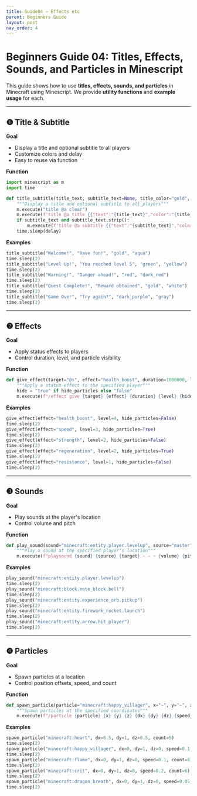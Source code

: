 ```yaml
---
title: Guide04 – Effects etc
parent: Beginners Guide
layout: post
nav_order: 4
---
```


# Beginners Guide 04: Titles, Effects, Sounds, and Particles in Minescript

This guide shows how to use **titles, effects, sounds, and particles** in Minecraft using Minescript.
We provide **utility functions** and **example usage** for each.

---

## ❶ Title & Subtitle

**Goal**

* Display a title and optional subtitle to all players
* Customize colors and delay
* Easy to reuse via function

**Function**

```python
import minescript as m
import time

def title_subtitle(title_text, subtitle_text=None, title_color="gold", subtitle_color="aqua", delay=1):
    """Display a title and optional subtitle to all players"""
    m.execute("title @a clear")
    m.execute(f'title @a title {{"text":"{title_text}","color":"{title_color}","bold":true}}')
    if subtitle_text and subtitle_text.strip():
        m.execute(f'title @a subtitle {{"text":"{subtitle_text}","color":"{subtitle_color}","bold":true}}')
    time.sleep(delay)
```

**Examples**

```python
title_subtitle("Welcome!", "Have fun!", "gold", "aqua")
time.sleep(2)
title_subtitle("Level Up!", "You reached level 5", "green", "yellow")
time.sleep(2)
title_subtitle("Warning!", "Danger ahead!", "red", "dark_red")
time.sleep(2)
title_subtitle("Quest Complete!", "Reward obtained", "gold", "white")
time.sleep(2)
title_subtitle("Game Over", "Try again?", "dark_purple", "gray")
time.sleep(2)
```

---

## ❷ Effects

**Goal**

* Apply status effects to players
* Control duration, level, and particle visibility

**Function**

```python
def give_effect(target="@s", effect="health_boost", duration=1000000, level=1, hide_particles=False):
    """Apply a status effect to the specified player"""
    hide = "true" if hide_particles else "false"
    m.execute(f"/effect give {target} {effect} {duration} {level} {hide}")
```

**Examples**

```python
give_effect(effect="health_boost", level=4, hide_particles=False)
time.sleep(2)
give_effect(effect="speed", level=3, hide_particles=True)
time.sleep(2)
give_effect(effect="strength", level=2, hide_particles=False)
time.sleep(2)
give_effect(effect="regeneration", level=2, hide_particles=True)
time.sleep(2)
give_effect(effect="resistance", level=1, hide_particles=False)
time.sleep(2)
```

---

## ❸ Sounds

**Goal**

* Play sounds at the player's location
* Control volume and pitch

**Function**

```python
def play_sound(sound="minecraft:entity.player.levelup", source="master", target="@s", volume=1, pitch=1):
    """Play a sound at the specified player's location"""
    m.execute(f"playsound {sound} {source} {target} ~ ~ ~ {volume} {pitch}")
```

**Examples**

```python
play_sound("minecraft:entity.player.levelup")
time.sleep(2)
play_sound("minecraft:block.note_block.bell")
time.sleep(2)
play_sound("minecraft:entity.experience_orb.pickup")
time.sleep(2)
play_sound("minecraft:entity.firework_rocket.launch")
time.sleep(2)
play_sound("minecraft:entity.arrow.hit_player")
time.sleep(2)
```

---

## ❹ Particles

**Goal**

* Spawn particles at a location
* Control position offsets, speed, and count

**Function**

```python
def spawn_particle(particle="minecraft:happy_villager", x="~", y="~", z="~", dx=0, dy=0, dz=0, speed=0, count=1):
    """Spawn particles at the specified coordinates"""
    m.execute(f"/particle {particle} {x} {y} {z} {dx} {dy} {dz} {speed} {count}")
```

**Examples**

```python
spawn_particle("minecraft:heart", dx=0.5, dy=1, dz=0.5, count=5)
time.sleep(2)
spawn_particle("minecraft:happy_villager", dx=0, dy=1, dz=0, speed=0.1, count=10)
time.sleep(2)
spawn_particle("minecraft:flame", dx=0, dy=1, dz=0, speed=0.1, count=8)
time.sleep(2)
spawn_particle("minecraft:crit", dx=0, dy=1, dz=0, speed=0.2, count=6)
time.sleep(2)
spawn_particle("minecraft:dragon_breath", dx=0, dy=1, dz=0, speed=0.05, count=4)
time.sleep(2)
```
